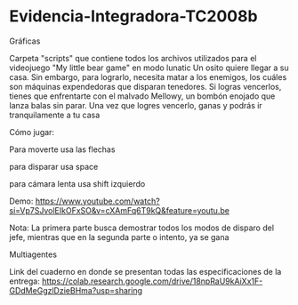 # Evidencia-Integradora-TC2008b

Gráficas

Carpeta "scripts" que contiene todos los archivos utilizados para el videojuego "My little bear game" en modo lunatic
Un osito quiere llegar a su casa. Sin embargo, para lograrlo, necesita matar a los enemigos, los cuáles son máquinas expendedoras que disparan tenedores. Si logras vencerlos, tienes que enfrentarte con el malvado Mellowy, un bombón enojado que lanza balas sin parar. Una vez que logres vencerlo, ganas y podrás ir tranquilamente a tu casa

Cómo jugar:

Para moverte usa las flechas

para disparar usa space

para cámara lenta usa shift izquierdo


Demo: https://www.youtube.com/watch?si=Vp7SJvolEIkOFxSO&v=cXAmFq6T9kQ&feature=youtu.be 

Nota: La primera parte busca demostrar todos los modos de disparo del jefe, mientras que en la segunda parte o intento, ya se gana


Multiagentes

Link del cuaderno en donde se presentan todas las especificaciones de la entrega: https://colab.research.google.com/drive/18npRaU9kAiXx1F-GDdMeGgzlDzieBHma?usp=sharing
